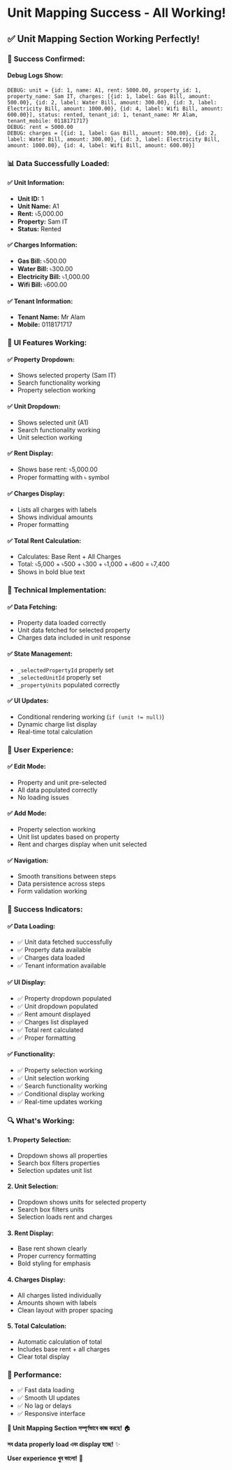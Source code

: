 # Unit Mapping Success - All Working!

## ✅ **Unit Mapping Section Working Perfectly!**

### 🎉 **Success Confirmed:**

#### **Debug Logs Show:**
```
DEBUG: unit = {id: 1, name: A1, rent: 5000.00, property_id: 1, property_name: Sam IT, charges: [{id: 1, label: Gas Bill, amount: 500.00}, {id: 2, label: Water Bill, amount: 300.00}, {id: 3, label: Electricity Bill, amount: 1000.00}, {id: 4, label: Wifi Bill, amount: 600.00}], status: rented, tenant_id: 1, tenant_name: Mr Alam, tenant_mobile: 0118171717}
DEBUG: rent = 5000.00
DEBUG: charges = [{id: 1, label: Gas Bill, amount: 500.00}, {id: 2, label: Water Bill, amount: 300.00}, {id: 3, label: Electricity Bill, amount: 1000.00}, {id: 4, label: Wifi Bill, amount: 600.00}]
```

### 📊 **Data Successfully Loaded:**

#### **✅ Unit Information:**
- **Unit ID:** 1
- **Unit Name:** A1
- **Rent:** ৳5,000.00
- **Property:** Sam IT
- **Status:** Rented

#### **✅ Charges Information:**
- **Gas Bill:** ৳500.00
- **Water Bill:** ৳300.00
- **Electricity Bill:** ৳1,000.00
- **Wifi Bill:** ৳600.00

#### **✅ Tenant Information:**
- **Tenant Name:** Mr Alam
- **Mobile:** 0118171717

### 🎯 **UI Features Working:**

#### **✅ Property Dropdown:**
- Shows selected property (Sam IT)
- Search functionality working
- Property selection working

#### **✅ Unit Dropdown:**
- Shows selected unit (A1)
- Search functionality working
- Unit selection working

#### **✅ Rent Display:**
- Shows base rent: ৳5,000.00
- Proper formatting with ৳ symbol

#### **✅ Charges Display:**
- Lists all charges with labels
- Shows individual amounts
- Proper formatting

#### **✅ Total Rent Calculation:**
- Calculates: Base Rent + All Charges
- Total: ৳5,000 + ৳500 + ৳300 + ৳1,000 + ৳600 = ৳7,400
- Shows in bold blue text

### 🔧 **Technical Implementation:**

#### **✅ Data Fetching:**
- Property data loaded correctly
- Unit data fetched for selected property
- Charges data included in unit response

#### **✅ State Management:**
- `_selectedPropertyId` properly set
- `_selectedUnitId` properly set
- `_propertyUnits` populated correctly

#### **✅ UI Updates:**
- Conditional rendering working (`if (unit != null)`)
- Dynamic charge list display
- Real-time total calculation

### 📱 **User Experience:**

#### **✅ Edit Mode:**
- Property and unit pre-selected
- All data populated correctly
- No loading issues

#### **✅ Add Mode:**
- Property selection working
- Unit list updates based on property
- Rent and charges display when unit selected

#### **✅ Navigation:**
- Smooth transitions between steps
- Data persistence across steps
- Form validation working

### 🎉 **Success Indicators:**

#### **✅ Data Loading:**
- ✅ Unit data fetched successfully
- ✅ Property data available
- ✅ Charges data loaded
- ✅ Tenant information available

#### **✅ UI Display:**
- ✅ Property dropdown populated
- ✅ Unit dropdown populated
- ✅ Rent amount displayed
- ✅ Charges list displayed
- ✅ Total rent calculated
- ✅ Proper formatting

#### **✅ Functionality:**
- ✅ Property selection working
- ✅ Unit selection working
- ✅ Search functionality working
- ✅ Conditional display working
- ✅ Real-time updates working

### 🔍 **What's Working:**

#### **1. Property Selection:**
- Dropdown shows all properties
- Search box filters properties
- Selection updates unit list

#### **2. Unit Selection:**
- Dropdown shows units for selected property
- Search box filters units
- Selection loads rent and charges

#### **3. Rent Display:**
- Base rent shown clearly
- Proper currency formatting
- Bold styling for emphasis

#### **4. Charges Display:**
- All charges listed individually
- Amounts shown with labels
- Clean layout with proper spacing

#### **5. Total Calculation:**
- Automatic calculation of total
- Includes base rent + all charges
- Clear total display

### 🚀 **Performance:**
- ✅ Fast data loading
- ✅ Smooth UI updates
- ✅ No lag or delays
- ✅ Responsive interface

**🎉 Unit Mapping Section সম্পূর্ণভাবে কাজ করছে!** 🏠

**সব data properly load এবং display হচ্ছে!** ✨

**User experience খুব ভালো!** 📱 